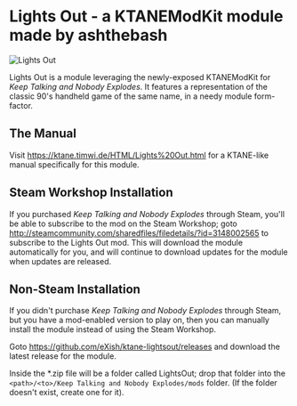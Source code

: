 # Lights Out - a KTANEModKit module made by ashthebash

![Lights Out](https://github.com/Timwi/KtaneContent/blob/master/HTML/img/Component/Lights%20Out.svg "Lights Out")

Lights Out is a module leveraging the newly-exposed KTANEModKit for _Keep Talking and Nobody Explodes_. It features a representation of the classic 90's handheld game of the same name, in a needy module form-factor.

## The Manual

Visit https://ktane.timwi.de/HTML/Lights%20Out.html for a KTANE-like manual specifically for this module.

## Steam Workshop Installation

If you purchased _Keep Talking and Nobody Explodes_ through Steam, you'll be able to subscribe to the mod on the Steam Workshop; goto http://steamcommunity.com/sharedfiles/filedetails/?id=3148002565 to subscribe to the Lights Out mod. This will download the module automatically for you, and will continue to download updates for the module when updates are released.

## Non-Steam Installation

If you didn't purchase _Keep Talking and Nobody Explodes_ through Steam, but you have a mod-enabled version to play on, then you can manually install the module instead of using the Steam Workshop.

Goto https://github.com/eXish/ktane-lightsout/releases and download the latest release for the module.

Inside the *.zip file will be a folder called LightsOut; drop that folder into the `<path>/<to>/Keep Talking and Nobody Explodes/mods` folder. (If the folder doesn't exist, create one for it).
